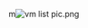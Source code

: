 m![vm list pic.png](https://docs-api-qa.cloudlabs.ai/repos/raw.githubusercontent.com/AzharSpektra/samplerepo/main/18980on7bzlZ9/images/vm%20list%20pic.png?token=8b2t1Sg45N8JBe8QNwBlyhJq)